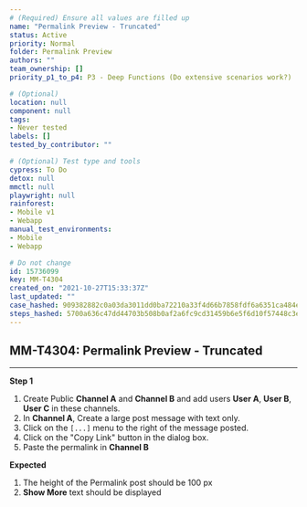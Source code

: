 ```yaml
---
# (Required) Ensure all values are filled up
name: "Permalink Preview - Truncated"
status: Active
priority: Normal
folder: Permalink Preview
authors: ""
team_ownership: []
priority_p1_to_p4: P3 - Deep Functions (Do extensive scenarios work?)

# (Optional)
location: null
component: null
tags:
- Never tested
labels: []
tested_by_contributor: ""

# (Optional) Test type and tools
cypress: To Do
detox: null
mmctl: null
playwright: null
rainforest:
- Mobile v1
- Webapp
manual_test_environments:
- Mobile
- Webapp

# Do not change
id: 15736099
key: MM-T4304
created_on: "2021-10-27T15:33:37Z"
last_updated: ""
case_hashed: 909382882c0a03da3011dd0ba72210a33f4d66b7858fdf6a6351ca484e409e03099228a14fa9c0797cd7b8eda5b2a384
steps_hashed: 5700a636c47dd44703b508b0af2a6fc9cd31459b6e5f6d10f57448c3ec113a5dfb49550e11ffb512e76d7e07488562fb
---
```


<!-- (Auto-generated) Based on frontmatter's "key" and "name" -->

## MM-T4304: Permalink Preview - Truncated

---

**Step 1**

1. Create Public **Channel A** and **Channel B** and add users **User A**, **User B**, **User C** in these channels.
2. In **Channel A**, Create a large post message with text only.
3. Click on the `[...]` menu to the right of the message posted.
4. Click on the "Copy Link" button in the dialog box.
5. Paste the permalink in **Channel B**

**Expected**

1. The height of the Permalink post should be 100 px
2. **Show More** text should be displayed
